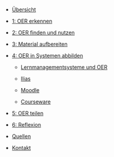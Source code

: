 <!-- docs/_sidebar.md -->

<br>

* [Übersicht](./)

* [1: OER erkennen](step1.md)

* [2: OER finden und nutzen](step2.md)

* [3: Material aufbereiten](step3.md)

* [4: OER in Systemen abbilden](step4.md)

  * [Lernmanagementsysteme und OER](lms_und_oer.md)

   * [Ilias](ilias.md)
   * [Moodle](moodle.md)
   * [Courseware](courseware.md)

* [5: OER teilen](step5.md)

* [6: Reflexion](step6.md)

* [Quellen](/licenses/sources.md)

* [Kontakt](/contact/index)
